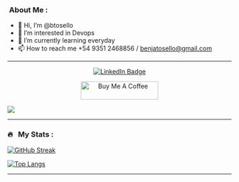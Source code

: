 ### &nbsp;About Me :

- 👋 Hi, I’m @btosello
- 👀 I’m interested in Devops
- 🌱 I’m currently learning everyday
- 📫 How to reach me +54 9351 2468856 / benjatosello@gmail.com

---

<p align="center">
<a href="https://www.linkedin.com/in/btosello"><img src="https://img.shields.io/badge/LinkedIn-blue?style=for-the-badge&logo=linkedin&logoColor=white" alt="LinkedIn Badge"></a>
</p>
<p align="center">
<a href="https://www.buymeacoffee.com/btosello" target="_blank"><img src="https://cdn.buymeacoffee.com/buttons/default-orange.png" alt="Buy Me A Coffee" height="41" width="174"></a>
</p>

![](https://komarev.com/ghpvc/?username=btosello&style=flat-square)


---

### 🔥 &nbsp; My Stats :
[![GitHub Streak](http://github-readme-streak-stats.herokuapp.com?user=itsZed0&theme=dark&background=000000)](https://git.io/streak-stats)

[![Top Langs](https://github-readme-stats.vercel.app/api/top-langs/?username=itsZed0&layout=compact&theme=vision-friendly-dark)](https://github.com/anuraghazra/github-readme-stats)

---

